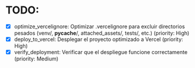 # TODO:

- [x] optimize_vercelignore: Optimizar .vercelignore para excluir directorios pesados (venv/, __pycache__/, attached_assets/, tests/, etc.) (priority: High)
- [x] deploy_to_vercel: Desplegar el proyecto optimizado a Vercel (priority: High)
- [x] verify_deployment: Verificar que el despliegue funcione correctamente (priority: Medium)
